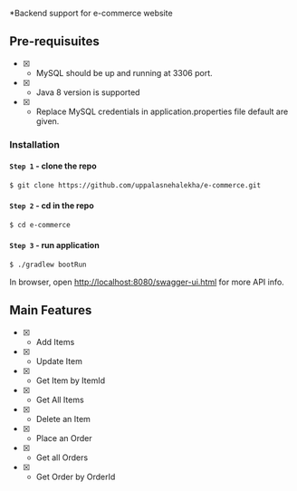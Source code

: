 
*Backend support for e-commerce website
## Pre-requisuites

- [x] - MySQL should be up and running at 3306 port.

- [x] - Java 8 version is supported

- [x] - Replace MySQL credentials in application.properties file default are given.

### Installation

#### `Step 1` - clone the repo

```bash
$ git clone https://github.com/uppalasnehalekha/e-commerce.git
```

#### `Step 2` - cd in the repo

```bash
$ cd e-commerce
```

#### `Step 3` - run application

```bash
$ ./gradlew bootRun
```

In browser, open [http://localhost:8080/swagger-ui.html](http://localhost:8080/swagger-ui.html) for more API info.

## Main Features

- [x] - Add Items

- [x] - Update Item

- [x] - Get Item by ItemId

- [x] - Get All Items

- [x] - Delete an Item

- [x] - Place an Order

- [x] - Get all Orders

- [x] - Get Order by OrderId
